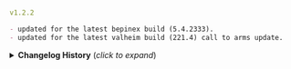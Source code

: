 #
```yaml
v1.2.2
```
```markdown
- updated for the latest bepinex build (5.4.2333).
- updated for the latest valheim build (221.4) call to arms update.
```


<details>
<summary><b>Changelog History</b> (<i>click to expand</i>)</summary>
<br/>

#
```yaml
v1.2.1
```
```markdown
- updated serversync and minor bug fixes.
```
```yaml
v1.2.0
```
```markdown
- updated serversync.
```
```yaml
v1.1.9
```
```markdown
- as requested added fire pits, torches and other light sources fuel automation.
```
```yaml
v1.1.8
```
```markdown
- fixed game crashed when near or using ovens automation.
```
```yaml
v1.1.7
```
```markdown
- fixed cooking automation error when musthave option is enabled.
```
```
```yaml
v1.1.6
```
```markdown
- updated for the latest valheim build (219.13) bog witch
```
```yaml
v1.1.5
```
```markdown
- as requested added automation of cooking stations, iron cooking stations, stone ovens and hot tubs.
- as requested added copperscrap and iron ore to blast furnace item conversion if allow all ores is selected.
```
```yaml
v1.1.3
```
```markdown
- minor code fixes
```
```yaml
v1.1.2
```
```markdown
- fixed must have bug for fermenter, sap collector and beehive
```
```yaml
v1.1.1
```
```markdown
- fixed leave one bug
- added must have item toggle, only deposits items to containers if this setting is ON.
```
```yaml
v1.1.0
```
```markdown
- fixed fermenters automation.
```
```yaml
v1.0.9
```
```markdown
- updated for the latest valheim build (218.15 ashlands)
```
```yaml
v1.0.8
```
```markdown
- changed how smelters/kilns takes items from containers, instead of taking all at the same time it will only take one item at a time.
- added toggle option to leave one material instead of emptying containers.
- updated serversync.
```
```yaml
v1.0.7
```
```markdown
- updated to the latest valheim build (217.28)
- updated serversync and dependencies
- updated manifests bepinex dependency string
```
```yaml
v1.0.6
```
```markdown
- added fermenters automation.
- as requested added OdinSteelWorks mod automation
```
```yaml
v1.0.5
```
```markdown
- removed server enforcement.
```
```yaml
v1.0.4
```
```markdown
- fixed multiplayer version check issues
```
```yaml
v1.0.3
```
```markdown
- updated to the latest valheim build (217.22)
```
```yaml
v1.0.2
```
```markdown
- updated to the latest valheim build (217.14) hilders request.
```
```yaml
v1.0.1
```
```markdown
- added SapCollectors automation.
```
```yaml
v1.0.0
```
```markdown
- first release.
```

</details>